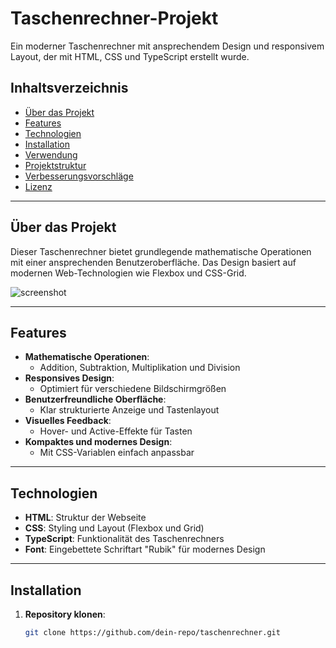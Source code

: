 # Taschenrechner-Projekt

Ein moderner Taschenrechner mit ansprechendem Design und responsivem Layout, der mit HTML, CSS und TypeScript erstellt wurde.

## Inhaltsverzeichnis

- [Über das Projekt](#über-das-projekt)
- [Features](#features)
- [Technologien](#technologien)
- [Installation](#installation)
- [Verwendung](#verwendung)
- [Projektstruktur](#projektstruktur)
- [Verbesserungsvorschläge](#verbesserungsvorschläge)
- [Lizenz](#lizenz)

---

## Über das Projekt

Dieser Taschenrechner bietet grundlegende mathematische Operationen mit einer ansprechenden Benutzeroberfläche. Das Design basiert auf modernen Web-Technologien wie Flexbox und CSS-Grid.

![screenshot](/bild.png)

---

## Features

- **Mathematische Operationen**:
  - Addition, Subtraktion, Multiplikation und Division
- **Responsives Design**:
  - Optimiert für verschiedene Bildschirmgrößen
- **Benutzerfreundliche Oberfläche**:
  - Klar strukturierte Anzeige und Tastenlayout
- **Visuelles Feedback**:
  - Hover- und Active-Effekte für Tasten
- **Kompaktes und modernes Design**:
  - Mit CSS-Variablen einfach anpassbar

---

## Technologien

- **HTML**: Struktur der Webseite
- **CSS**: Styling und Layout (Flexbox und Grid)
- **TypeScript**: Funktionalität des Taschenrechners
- **Font**: Eingebettete Schriftart "Rubik" für modernes Design

---

## Installation

1. **Repository klonen**:
   ```bash
   git clone https://github.com/dein-repo/taschenrechner.git